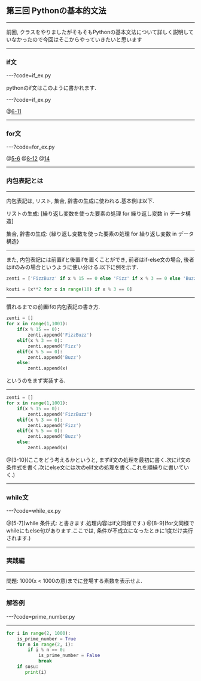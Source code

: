 ## 第三回 Pythonの基本的文法

---

前回, クラスをやりましたがそもそもPythonの基本文法について詳しく説明していなかったので今回はそこからやっていきたいと思います

---

### if文

---?code=if_ex.py

pythonのif文はこのように書かれます.

---?code=if_ex.py

@[6-11](if文のインデントは必ず必要です.半角スペース4つorタブ空白2つが推奨されています!)

---

### for文

---?code=for_ex.py

@[5-6](普通のfor文.if文同様インデント必須.)
@[8-12](python独特の構文.else句はforによる繰り返しが終了した直後に1度だけ実行します.)
@[14](これめっちゃ特殊だけどクッソ便利.次のページで詳しく説明する.)

---

### 内包表記とは

---

内包表記は, リスト, 集合, 辞書の生成に使われる.基本例は以下.

リストの生成: [繰り返し変数を使った要素の処理 for 繰り返し変数 in データ構造]

集合, 辞書の生成: {繰り返し変数を使った要素の処理 for 繰り返し変数 in データ構造}

---

また, 内包表記には前置ifと後置ifを置くことができ, 前者はif-else文の場合, 後者はifのみの場合というように使い分ける.以下に例を示す.

```python
zenti = ['FizzBuzz' if x % 15 == 0 else 'Fizz' if x % 3 == 0 else 'Buzz' if x % 5 == 0 else x for x in range(1, 1001)]

kouti = [x**2 for x in range(10) if x % 3 == 0]
```

---

慣れるまでの前置ifの内包表記の書き方.

```python
zenti = []
for x in range(1,1001):
    if(x % 15 == 0):
        zenti.append('FizzBuzz')
    elif(x % 3 == 0):
        zenti.append('Fizz')
    elif(x % 5 == 0):
        zenti.append('Buzz')
    else:
        zenti.append(x)
```

というのをまず実装する.

---

```python
zenti = []
for x in range(1,1001):
    if(x % 15 == 0):
        zenti.append('FizzBuzz')
    elif(x % 3 == 0):
        zenti.append('Fizz')
    elif(x % 5 == 0):
        zenti.append('Buzz')
    else:
        zenti.append(x)
```
@[3-10](ここをどう考えるかというと, まずif文の処理を最初に書く.次にif文の条件式を書く.次にelse文には次のelif文の処理を書く.これを順繰りに書いていく.)

---

### while文

---?code=while_ex.py

@[5-7](while 条件式: と書きます.処理内容はif文同様です.)
@[8-9](for文同様でwhileにもelse句があります.ここでは, 条件が不成立になったときに1度だけ実行されます.)

---

### 実践編

---

問題: 1000(x < 1000の意)までに登場する素数を表示せよ.

---

### 解答例

---?code=prime_number.py

---

```python
for i in range(2, 1000):
    is_prime_number = True
    for n in range(2, i):
        if i % n == 0:
            is_prime_number = False
            break
    if sosu:
       print(i)
```